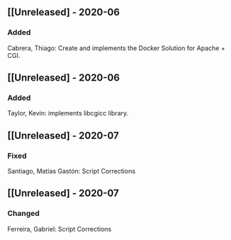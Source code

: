 ## [[Unreleased] - 2020-06
### Added
Cabrera, Thiago: Create and implements the Docker Solution for Apache + CGI.

## [[Unreleased] - 2020-06
### Added
Taylor, Kevin: implements libcgicc library.

## [[Unreleased] - 2020-07
### Fixed
Santiago, Matías Gastón: Script Corrections

## [[Unreleased] - 2020-07
### Changed
Ferreira, Gabriel: Script Corrections
